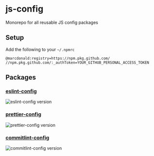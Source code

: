 # js-config

Monorepo for all reusable JS config packages

## Setup

Add the following to your `~/.npmrc`

```
@marcdonald:registry=https://npm.pkg.github.com/
//npm.pkg.github.com/:_authToken=YOUR_GITHUB_PERSONAL_ACCESS_TOKEN
```

## Packages

### [eslint-config](./packages/eslint-config)

![eslint-config version](https://img.shields.io/github/package-json/v/marcdonald/js-config?filename=packages%2Feslint-config%2Fpackage.json)

### [prettier-config](./packages/prettier-config)

![prettier-config version](https://img.shields.io/github/package-json/v/marcdonald/js-config?filename=packages%2Fprettier-config%2Fpackage.json)

### [commitlint-config](./packages/commitlint-config)

![commitlint-config version](https://img.shields.io/github/package-json/v/marcdonald/js-config?filename=commitlint-config)
